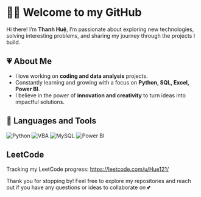 # 🙋‍♀️ Welcome to my GitHub

Hi there! I’m **Thanh Huệ**, I’m passionate about exploring new technologies, solving interesting problems, and sharing my journey through the projects I build.

## 💗 About Me  
- I love working on **coding and data analysis** projects.  
- Constantly learning and growing with a focus on **Python, SQL, Excel, Power BI**.  
- I believe in the power of **innovation and creativity** to turn ideas into impactful solutions.    

## 🎀 Languages and Tools

![Python](https://img.shields.io/badge/Python-3776AB?style=for-the-badge&logo=python&logoColor=white)
![VBA](https://img.shields.io/badge/VBA-217346?style=for-the-badge&logo=microsoft-excel&logoColor=white)
![MySQL](https://img.shields.io/badge/MySQL-00000F?style=for-the-badge&logo=mysql&logoColor=white)
![Power BI](https://img.shields.io/badge/Power%20BI-F2C811?style=for-the-badge&logo=powerbi&logoColor=black)
<br />

## LeetCode
Tracking my LeetCode progress: https://leetcode.com/u/Hue121/

Thank you for stopping by! Feel free to explore my repositories and reach out if you have any questions or ideas to collaborate on 💕  
